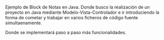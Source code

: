Ejemplo de Block de Notas en Java.
Donde busco la realización de un proyecto en Java mediante Modelo-Vista-Controlador 
e ir introduciendo la forma de cometar y trabajar en varios ficheros de código fuente simultaenamente.

Donde se implementará paso a paso más funcionalidades.

